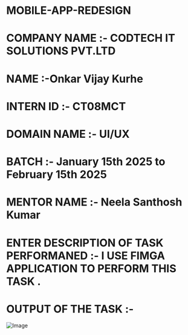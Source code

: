 # MOBILE-APP-REDESIGN

# COMPANY NAME :- CODTECH IT SOLUTIONS PVT.LTD

# NAME :-Onkar Vijay Kurhe 

# INTERN ID :- CT08MCT

# DOMAIN NAME :- UI/UX 

# BATCH :- January 15th 2025 to February 15th 2025

# MENTOR NAME :-  Neela Santhosh Kumar

# ENTER DESCRIPTION OF TASK PERFORMANED :- I USE FIMGA APPLICATION TO PERFORM THIS TASK .

# OUTPUT OF THE TASK :- 

![Image](https://github.com/user-attachments/assets/42e6ee76-89e8-47af-af55-765e3a8c8acf)

